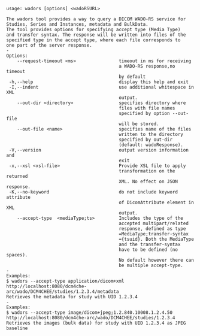     usage: wadors [options] <wadoRSURL>
    
    The wadors tool provides a way to query a DICOM WADO-RS service for
    Studies, Series and Instances, metadata and BulkData.
    The tool provides options for specifying accept type (Media Type)
    and transfer syntax. The response will be written into files of the 
    specified type in the accept type, where each file corresponds to 
    one part of the server response.
    -
    Options:
        --request-timeout <ms>                timeout in ms for receiving
                                              a WADO-RS response,no timeout
                                              by default
     -h,--help                                display this help and exit
     -I,--indent                              use additional whitespace in XML
                                              output.
        --out-dir <directory>                 specifies directory where
                                              files with file names
                                              specified by option --out-file
                                              will be stored.
        --out-file <name>                     specifies name of the files
                                              written to the directory 
                                              specified by out-dir
                                              (default: wadoResponse).
     -V,--version                             output version information and
                                              exit
     -x,--xsl <xsl-file>                      Provide XSL file to apply 
                                              transformation on the returned
                                              XML. No effect on JSON response.
     -K,--no-keyword                          do not include keyword attribute
                                              of DicomAttribute element in XML
                                              output.
        --accept-type  <mediaType;ts>         Includes the type of the 
                                              accepted multipart/related
                                              response, defined as type
                                              =MediaType;transfer-syntax
                                              ={tsuid}. Both the MediaType
                                              and the transfer-syntax
                                              have to be defined (no spaces).
                                              No default however there can
                                              be multiple accept-type. 
    -
    Examples:
    $ wadors --accept-type application/dicom+xml
    http://localhost:8080/dcm4che-arc/wado/DCM4CHEE/studies/1.2.3.4/metadata
    Retrieves the metadata for study with UID 1.2.3.4
    -
    Examples:
    $ wadors --accept-type image/dicom+jpeg;1.2.840.10008.1.2.4.50
    http://localhost:8080/dcm4che-arc/wado/DCM4CHEE/studies/1.2.3.4
    Retrieves the images (bulk data) for study with UID 1.2.3.4 as JPEG baseline